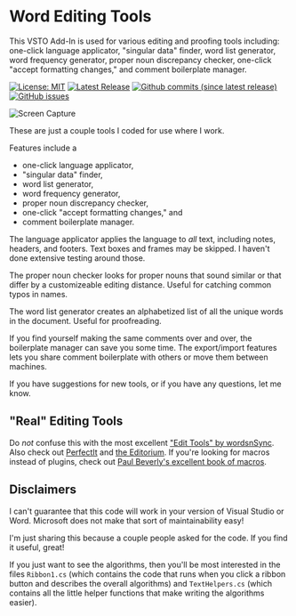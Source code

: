 # Word Editing Tools

This VSTO Add-In is used for various editing and proofing tools including: one-click language applicator, "singular data" finder, word list generator, word frequency generator, proper noun discrepancy checker, one-click "accept formatting changes," and comment boilerplate manager.

[![License: MIT](https://img.shields.io/badge/License-MIT-yellow.svg)](LICENSE "MIT License Copyright © Aaron Dalton")
[![Latest Release](https://img.shields.io/github/release/Office-projects/Word-Editing-Tools.svg?label=latest%20release)](https://github.com/Office-projects/Word-Editing-Tools/releases)
[![Github commits (since latest release)](https://img.shields.io/github/commits-since/Office-projects/Word-Editing-Tools/latest.svg)](https://github.com/Office-projects/Word-Editing-Tools)
[![GitHub issues](https://img.shields.io/github/issues/Office-projects/Word-Editing-Tools.svg)](https://github.com/Office-projects/Word-Editing-Tools/issues)

![Screen Capture](screen-capture.jpg)

These are just a couple tools I coded for use where I work. 

Features include a

* one-click language applicator,
* "singular data" finder,
* word list generator,
* word frequency generator,
* proper noun discrepancy checker,
* one-click "accept formatting changes," and
* comment boilerplate manager.

The language applicator applies the language to *all* text, including notes, headers, and footers. Text boxes and frames may be skipped. I haven't done extensive testing around those.

The proper noun checker looks for proper nouns that sound similar or that differ by a customizeable editing distance. Useful for catching common typos in names.

The word list generator creates an alphabetized list of all the unique words in the document. Useful for proofreading.

If you find yourself making the same comments over and over, the boilerplate manager can save you some time. The export/import features lets you share comment boilerplate with others or move them between machines.

If you have suggestions for new tools, or if you have any questions, let me know.

## "Real" Editing Tools

Do *not* confuse this with the most excellent ["Edit Tools" by wordsnSync](http://www.wordsnsync.com/). Also check out [PerfectIt](http://www.intelligentediting.com/) and [the Editorium](http://www.editorium.com/). If you're looking for macros instead of plugins, check out [Paul Beverly's excellent book of macros](http://www.archivepub.co.uk/book.html).

## Disclaimers

I can't guarantee that this code will work in your version of Visual Studio or Word. Microsoft does not make that sort of maintainability easy!

I'm just sharing this because a couple people asked for the code. If you find it useful, great!

If you just want to see the algorithms, then you'll be most interested in the files `Ribbon1.cs` (which contains the code that runs when you click a ribbon button and describes the overall algorithms) and `TextHelpers.cs` (which contains all the little helper functions that make writing the algorithms easier).

